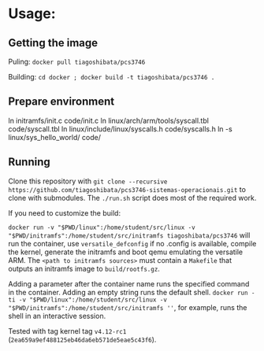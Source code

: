 # Usage:

## Getting the image

Puling: `docker pull tiagoshibata/pcs3746`

Building: `cd docker ; docker build -t tiagoshibata/pcs3746 .`

## Prepare environment
ln initramfs/init.c code/init.c
ln linux/arch/arm/tools/syscall.tbl code/syscall.tbl
ln linux/include/linux/syscalls.h code/syscalls.h
ln -s linux/sys_hello_world/ code/

## Running

Clone this repository with `git clone --recursive https://github.com/tiagoshibata/pcs3746-sistemas-operacionais.git` to clone with submodules. The `./run.sh` script does most of the required work.

If you need to customize the build:

`docker run -v "$PWD/linux":/home/student/src/linux -v "$PWD/initramfs":/home/student/src/initramfs tiagoshibata/pcs3746` will run the container, use `versatile_defconfig` if no .config is available, compile the kernel, generate the initramfs and boot qemu emulating the versatile ARM. The `<path to initramfs sources>` must contain a `Makefile` that outputs an initramfs image to `build/rootfs.gz`.

Adding a parameter after the container name runs the specified command in the container. Adding an empty string runs the default shell. `docker run -ti -v "$PWD/linux":/home/student/src/linux -v "$PWD/initramfs":/home/student/src/initramfs ''`, for example, runs the shell in an interactive session.

Tested with tag kernel tag `v4.12-rc1` (`2ea659a9ef488125eb46da6eb571de5eae5c43f6`).
